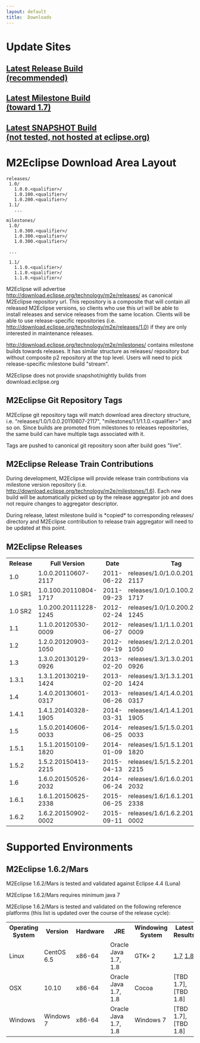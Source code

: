 ```yaml
---
layout: default
title:  Downloads
---
```

# Update Sites

<div class="dlBackground">
  <a href="http://download.eclipse.org/technology/m2e/releases"><div class="col-md-4 buttonBG">
    <h2>Latest Release Build<br />
    <span class="footnote">(recommended)</span></h2>
  </div></a>
  <a href="http://download.eclipse.org/technology/m2e/milestones/1.7"><div class="col-md-4 buttonBG">
    <h2>Latest Milestone Build<br />
    <span class="footnote">(toward 1.7)</span></h2>
  </div></a>
  <a href="https://otto.takari.io/content/sites/m2e.extras/m2e/1.7.0/N/LATEST/"><div class="col-md-4 buttonBG">
    <h2>Latest SNAPSHOT Build<br />
    <span class="footnote">(not tested, not hosted at eclipse.org)</span></h2>
  </div></a>
</div>

# M2Eclipse Download Area Layout

```
releases/
 1.0/
   1.0.0.<qualifier>/
   1.0.100.<qualifier>/
   1.0.200.<qualifier>/
 1.1/
   ...

milestones/
 1.0/
   1.0.300.<qualifier>/
   1.0.300.<qualifier>/
   1.0.300.<qualifier>/

 ...

 1.1/
   1.1.0.<qualifier>/
   1.1.0.<qualifier>/
   1.1.0.<qualifier>/
```

M2Eclipse will advertise <http://download.eclipse.org/technology/m2e/releases/> as canonical M2Eclipse repository url. This repository is a composite that will contain all released M2Eclipse versions, so clients who use this url will be able to install releases and service releases from the same location. Clients will be able to use release-specific repositories (i.e. <http://download.eclipse.org/technology/m2e/releases/1.0>) if they are only interested in maintenance releases.

<http://download.eclipse.org/technology/m2e/milestones/> contains milestone builds towards releases. It has similar structure as releases/
repository but without composite p2 repository at the top level. Users will need to pick release-specific milestone build "stream".

M2Eclipse does not provide snapshot/nightly builds from download.eclipse.org

## M2Eclipse Git Repository Tags

M2Eclipse git repository tags will match download area directory structure, i.e. "releases/1.0/1.0.0.20110607-2117", "milestones/1.1/1.1.0.\<qualifier\>" and so on. Since builds are promoted from milestones to releases repositories, the same build can have multiple tags associated with it.

Tags are pushed to canonical git repository soon after build goes "live".

## M2Eclipse Release Train Contributions

During development, M2Eclipse will provide release train contributions via milestone version repository (i.e. <http://download.eclipse.org/technology/m2e/milestones/1.6>). Each new build will be automatically picked up by the release aggregator job and does not require changes to aggregator descriptor.

During release, latest milestone build is \*copied\* to corresponding releases/ directory and M2Eclipse contribution to release train aggregator will need to be updated at this point.

## M2Eclipse Releases

<table>
  <tbody>
    <tr>
      <th>Release</th>
      <th>Full Version</th>
      <th>Date</th>
      <th>Tag</th>
      <th>p2 URL</th>
    </tr>
    <tr>
      <td>1.0
      <td>1.0.0.20110607-2117
      <td>2011-06-22
      <td>releases/1.0/1.0.0.20110607-2117
      <td><a href="http://download.eclipse.org/technology/m2e/releases/1.0/1.0.0.20110607-2117">http://download.eclipse.org/technology/m2e/releases/1.0/1.0.0.20110607-2117</a></td>
    </tr>
    <tr>
      <td>1.0 SR1</td>
      <td>1.0.100.20110804-1717</td>
      <td>2011-09-23</td>
      <td>releases/1.0/1.0.100.20110804-1717</td>
      <td><a href="http://download.eclipse.org/technology/m2e/releases/1.0/1.0.100.20110804-1717">http://download.eclipse.org/technology/m2e/releases/1.0/1.0.100.20110804-1717</a></td>
    </tr>
    <tr>
      <td>1.0 SR2</td>
      <td>1.0.200.20111228-1245</td>
      <td>2012-02-24</td>
      <td>releases/1.0/1.0.200.20111228-1245</td>
      <td><a href="http://download.eclipse.org/technology/m2e/releases/1.0/1.0.200.20111228-1245">http://download.eclipse.org/technology/m2e/releases/1.0/1.0.200.20111228-1245</a></td>
    </tr>
    <tr>
      <td>1.1</td>
      <td>1.1.0.20120530-0009</td>
      <td>2012-06-27</td>
      <td>releases/1.1/1.1.0.20120530-0009</td>
      <td><a href="http://download.eclipse.org/technology/m2e/releases/1.1/1.1.0.20120530-0009">http://download.eclipse.org/technology/m2e/releases/1.1/1.1.0.20120530-0009</a></td>
    </tr>
    <tr>
      <td>1.2</td>
      <td>1.2.0.20120903-1050</td>
      <td>2012-09-19</td>
      <td>releases/1.2/1.2.0.20120903-1050</td>
      <td><a href="http://download.eclipse.org/technology/m2e/releases/1.2/1.2.0.20120903-1050">http://download.eclipse.org/technology/m2e/releases/1.2/1.2.0.20120903-1050</a></td>
    </tr>
    <tr>
      <td>1.3</td>
      <td>1.3.0.20130129-0926</td>
      <td>2013-02-20</td>
      <td>releases/1.3/1.3.0.20130129-0926</td>
      <td><a href="http://download.eclipse.org/technology/m2e/releases/1.3/1.3.0.20130129-0926">http://download.eclipse.org/technology/m2e/releases/1.3/1.3.0.20130129-0926</a></td>
    </tr>
    <tr>
      <td>1.3.1</td>
      <td>1.3.1.20130219-1424</td>
      <td>2013-02-20</td>
      <td>releases/1.3/1.3.1.20130219-1424</td>
      <td><a href="http://download.eclipse.org/technology/m2e/releases/1.3/1.3.1.20130219-1424">http://download.eclipse.org/technology/m2e/releases/1.3/1.3.1.20130219-1424</a></td>
    </tr>
    <tr>
      <td>1.4</td>
      <td>1.4.0.20130601-0317</td>
      <td>2013-06-26</td>
      <td>releases/1.4/1.4.0.20130601-0317</td>
      <td><a href="http://download.eclipse.org/technology/m2e/releases/1.4/1.4.0.20130601-0317">http://download.eclipse.org/technology/m2e/releases/1.4/1.4.0.20130601-0317</a></td>
    </tr>
    <tr>
      <td>1.4.1</td>
      <td>1.4.1.20140328-1905</td>
      <td>2014-03-31</td>
      <td>releases/1.4/1.4.1.20140328-1905</td>
      <td><a href="http://download.eclipse.org/technology/m2e/releases/1.4/1.4.1.20140328-1905">http://download.eclipse.org/technology/m2e/releases/1.4/1.4.1.20140328-1905</a></td>
    </tr>
    <tr>
      <td>1.5</td>
      <td>1.5.0.20140606-0033</td>
      <td>2014-06-25</td>
      <td>releases/1.5/1.5.0.20140606-0033</td>
      <td><a href="http://download.eclipse.org/technology/m2e/releases/1.5/1.5.0.20140606-0033">http://download.eclipse.org/technology/m2e/releases/1.5/1.5.0.20140606-0033</a></td>
    </tr>
    <tr>
      <td>1.5.1</td>
      <td>1.5.1.20150109-1820</td>
      <td>2014-01-09</td>
      <td>releases/1.5/1.5.1.20150109-1820</td>
      <td><a href="http://download.eclipse.org/technology/m2e/releases/1.5/1.5.1.20150109-1820">http://download.eclipse.org/technology/m2e/releases/1.5/1.5.1.20150109-1820</a></td>
    </tr>
    <tr>
      <td>1.5.2</td>
      <td>1.5.2.20150413-2215</td>
      <td>2015-04-13</td>
      <td>releases/1.5/1.5.2.20150413-2215</td>
      <td><a href="http://download.eclipse.org/technology/m2e/releases/1.5/1.5.2.20150413-2215">http://download.eclipse.org/technology/m2e/releases/1.5/1.5.2.20150413-2215</a></td>
    </tr>
    <tr>
      <td>1.6</td>
      <td>1.6.0.20150526-2032</td>
      <td>2014-06-24</td>
      <td>releases/1.6/1.6.0.20150526-2032</td>
      <td><a href="http://download.eclipse.org/technology/m2e/releases/1.6/1.6.0.20150526-2032">http://download.eclipse.org/technology/m2e/releases/1.6/1.6.0.20150526-2032</a></td>
    </tr>
    <tr>
      <td>1.6.1</td>
      <td>1.6.1.20150625-2338</td>
      <td>2015-06-25</td>
      <td>releases/1.6/1.6.1.20150625-2338</td>
      <td><a href="http://download.eclipse.org/technology/m2e/releases/1.6/1.6.1.20150625-2338">http://download.eclipse.org/technology/m2e/releases/1.6/1.6.1.20150625-2338</a></td>
    </tr>
    <tr>
      <td>1.6.2</td>
      <td>1.6.2.20150902-0002</td>
      <td>2015-09-11</td>
      <td>releases/1.6/1.6.2.20150902-0002</td>
      <td><a href="http://download.eclipse.org/technology/m2e/releases/1.6/1.6.2.20150902-0002">http://download.eclipse.org/technology/m2e/releases/1.6/1.6.2.20150902-0002</a></td>
    </tr>
  </tbody>
</table>

# Supported Environments

## M2Eclipse 1.6.2/Mars

M2Eclipse 1.6.2/Mars is tested and validated against Eclipse 4.4 (Luna)

M2Eclipse 1.6.2/Mars requires minimum java 7

M2Eclipse 1.6.2/Mars is tested and validated on the following reference
platforms (this list is updated over the course of the release cycle):

<table>
  <tbody>
  <tr>
    <th>Operating System</th>
    <th>Version</th>
    <th>Hardware</th>
    <th>JRE</th>
    <th>Windowing System</th>
    <th>Latest Results</th>
  </tr>
  <tr>
    <td>Linux</td>
    <td>CentOS 6.5</td>
    <td>x86-64</td>
    <td>Oracle Java 1.7, 1.8</td>
    <td>GTK+ 2</td>
    <td>
      <a href="https://ci.takari.io/job/m2eclipse-core-tests/lastCompletedBuild/testReport/">1.7</a>
      <a href="https://ci.takari.io/job/m2eclipse-core-tests%20%28jdk-1.8%29/lastCompletedBuild/testReport/">1.8</a>
    </td>
  </tr>
  <tr>
    <td>OSX</td>
    <td>10.10</td>
    <td>x86-64</td>
    <td>Oracle Java 1.7, 1.8</td>
    <td>Cocoa</td>
    <td>[TBD 1.7], [TBD 1.8]</td>
  </tr>
  <tr>
    <td>Windows</td>
    <td>Windows 7</td>
    <td>x86-64</td>
    <td>Oracle Java 1.7, 1.8</td>
    <td>Windows 7</td>
    <td>[TBD 1.7], [TBD 1.8]</td>
  </tr>
  </tbody>
</table>
